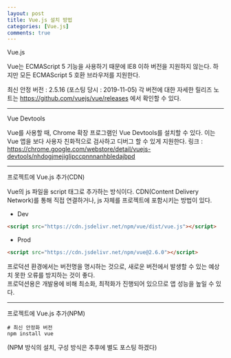 ```yaml
---
layout: post
title: Vue.js 설치 방법
categories: [Vue.js]
comments: true
---
```


Vue.js

Vue는 ECMAScript 5 기능을 사용하기 때문에 IE8 이하 버전을 지원하지 않는다. 하지만 모든 ECMAScript 5 호환 브라우저를 지원한다.

최신 안정 버전 : 2.5.16 (포스팅 당시 : 2019-11-05)
각 버전에 대한 자세한 릴리즈 노트는 https://github.com/vuejs/vue/releases 에서 확인할 수 있다.

-------------

Vue Devtools

Vue를 사용할 때, Chrome 확장 프로그램인 Vue Devtools를 설치할 수 있다. 이는 Vue 앱을 보다 사용자 친화적으로 검사하고 디버그 할 수 있게 지원한다.
링크 : https://chrome.google.com/webstore/detail/vuejs-devtools/nhdogjmejiglipccpnnnanhbledajbpd

-------------

프로젝트에 Vue.js 추가(CDN)

Vue의 js 파일을 script 태그로 추가하는 방식이다. CDN(Content Delivery Network)를 통해 직접 연결하거나, js 자체를 프로젝트에 포함시키는 방법이 있다.
- Dev

``` html
<script src="https://cdn.jsdelivr.net/npm/vue/dist/vue.js"></script>
```

- Prod

``` html
<script src="https://cdn.jsdelivr.net/npm/vue@2.6.0"></script>
```

프로덕션 환경에서는 버전명을 명시하는 것으로, 새로운 버전에서 발생할 수 있는 예상치 못한 오류를 방지하는 것이 좋다.  
프로덕션용은 개발용에 비해 최소화, 최적화가 진행되어 있으므로 앱 성능을 높일 수 있다.

-------------

프로젝트에 Vue.js 추가(NPM)

``` shell
# 최신 안정화 버전
npm install vue
```

(NPM 방식의 설치, 구성 방식은 추후에 별도 포스팅 하겠다)
